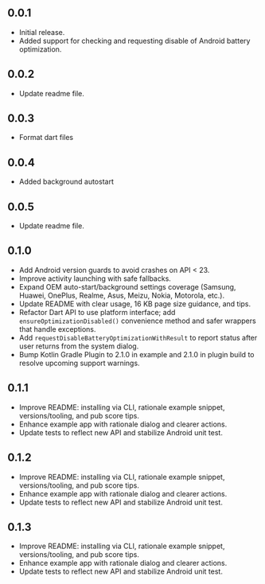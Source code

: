 ## 0.0.1

- Initial release.
- Added support for checking and requesting disable of Android battery optimization.

## 0.0.2

- Update readme file.

## 0.0.3

- Format dart files

## 0.0.4

- Added background autostart

## 0.0.5

- Update readme file.

## 0.1.0

- Add Android version guards to avoid crashes on API < 23.
- Improve activity launching with safe fallbacks.
- Expand OEM auto-start/background settings coverage (Samsung, Huawei, OnePlus, Realme, Asus, Meizu, Nokia, Motorola, etc.).
- Update README with clear usage, 16 KB page size guidance, and tips.
 - Refactor Dart API to use platform interface; add `ensureOptimizationDisabled()` convenience method and safer wrappers that handle exceptions.
 - Add `requestDisableBatteryOptimizationWithResult` to report status after user returns from the system dialog.
 - Bump Kotlin Gradle Plugin to 2.1.0 in example and 2.1.0 in plugin build to resolve upcoming support warnings.

## 0.1.1

- Improve README: installing via CLI, rationale example snippet, versions/tooling, and pub score tips.
- Enhance example app with rationale dialog and clearer actions.
- Update tests to reflect new API and stabilize Android unit test.

## 0.1.2

- Improve README: installing via CLI, rationale example snippet, versions/tooling, and pub score tips.
- Enhance example app with rationale dialog and clearer actions.
- Update tests to reflect new API and stabilize Android unit test.

## 0.1.3

- Improve README: installing via CLI, rationale example snippet, versions/tooling, and pub score tips.
- Enhance example app with rationale dialog and clearer actions.
- Update tests to reflect new API and stabilize Android unit test.